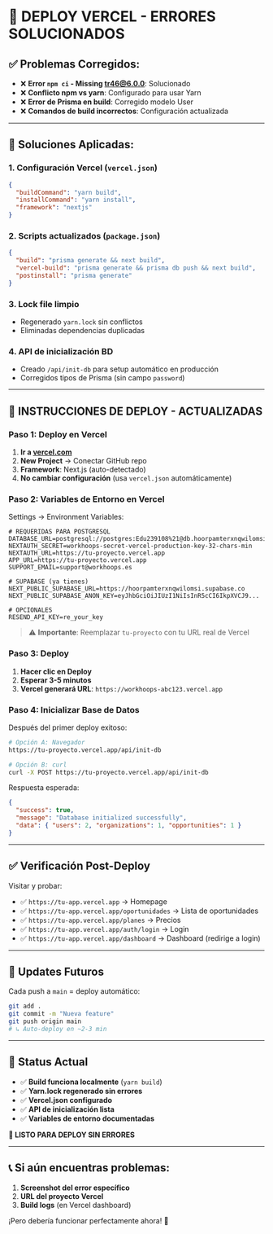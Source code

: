 # 🚀 **DEPLOY VERCEL - ERRORES SOLUCIONADOS**

## ✅ **Problemas Corregidos:**

- ❌ **Error `npm ci` - Missing tr46@6.0.0**: Solucionado
- ❌ **Conflicto npm vs yarn**: Configurado para usar Yarn
- ❌ **Error de Prisma en build**: Corregido modelo User
- ❌ **Comandos de build incorrectos**: Configuración actualizada

---

## 🔧 **Soluciones Aplicadas:**

### 1. **Configuración Vercel** (`vercel.json`)
```json
{
  "buildCommand": "yarn build", 
  "installCommand": "yarn install",
  "framework": "nextjs"
}
```

### 2. **Scripts actualizados** (`package.json`)
```json
{
  "build": "prisma generate && next build",
  "vercel-build": "prisma generate && prisma db push && next build",
  "postinstall": "prisma generate"
}
```

### 3. **Lock file limpio**
- Regenerado `yarn.lock` sin conflictos
- Eliminadas dependencias duplicadas

### 4. **API de inicialización BD**
- Creado `/api/init-db` para setup automático en producción
- Corregidos tipos de Prisma (sin campo `password`)

---

## 🚀 **INSTRUCCIONES DE DEPLOY - ACTUALIZADAS**

### **Paso 1: Deploy en Vercel**

1. **Ir a [vercel.com](https://vercel.com)**
2. **New Project** → Conectar GitHub repo
3. **Framework**: Next.js (auto-detectado)
4. **No cambiar configuración** (usa `vercel.json` automáticamente)

### **Paso 2: Variables de Entorno en Vercel**

Settings → Environment Variables:

```env
# REQUERIDAS PARA POSTGRESQL
DATABASE_URL=postgresql://postgres:Edu239108%21@db.hoorpamterxnqwilomsi.supabase.co:5432/postgres
NEXTAUTH_SECRET=workhoops-secret-vercel-production-key-32-chars-min
NEXTAUTH_URL=https://tu-proyecto.vercel.app
APP_URL=https://tu-proyecto.vercel.app
SUPPORT_EMAIL=support@workhoops.es

# SUPABASE (ya tienes)
NEXT_PUBLIC_SUPABASE_URL=https://hoorpamterxnqwilomsi.supabase.co
NEXT_PUBLIC_SUPABASE_ANON_KEY=eyJhbGciOiJIUzI1NiIsInR5cCI6IkpXVCJ9...

# OPCIONALES
RESEND_API_KEY=re_your_key
```

> ⚠️ **Importante**: Reemplazar `tu-proyecto` con tu URL real de Vercel

### **Paso 3: Deploy**

1. **Hacer clic en Deploy**
2. **Esperar 3-5 minutos**
3. **Vercel generará URL**: `https://workhoops-abc123.vercel.app`

### **Paso 4: Inicializar Base de Datos**

Después del primer deploy exitoso:

```bash
# Opción A: Navegador
https://tu-proyecto.vercel.app/api/init-db

# Opción B: curl
curl -X POST https://tu-proyecto.vercel.app/api/init-db
```

Respuesta esperada:
```json
{
  "success": true,
  "message": "Database initialized successfully",
  "data": { "users": 2, "organizations": 1, "opportunities": 1 }
}
```

---

## ✅ **Verificación Post-Deploy**

Visitar y probar:
- ✅ `https://tu-app.vercel.app` → Homepage
- ✅ `https://tu-app.vercel.app/oportunidades` → Lista de oportunidades  
- ✅ `https://tu-app.vercel.app/planes` → Precios
- ✅ `https://tu-app.vercel.app/auth/login` → Login
- ✅ `https://tu-app.vercel.app/dashboard` → Dashboard (redirige a login)

---

## 🔄 **Updates Futuros**

Cada push a `main` = deploy automático:

```bash
git add .
git commit -m "Nueva feature"
git push origin main
# ↳ Auto-deploy en ~2-3 min
```

---

## 🎯 **Status Actual**

- ✅ **Build funciona localmente** (`yarn build`)
- ✅ **Yarn.lock regenerado sin errores**
- ✅ **Vercel.json configurado**
- ✅ **API de inicialización lista**
- ✅ **Variables de entorno documentadas**

**🚀 LISTO PARA DEPLOY SIN ERRORES**

---

## 📞 **Si aún encuentras problemas:**

1. **Screenshot del error específico**
2. **URL del proyecto Vercel** 
3. **Build logs** (en Vercel dashboard)

¡Pero debería funcionar perfectamente ahora! 🎉